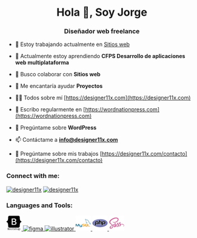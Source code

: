 <h1 align="center">Hola 👋, Soy Jorge</h1>
<h3 align="center">Diseñador web freelance</h3>

- 🔭 Estoy trabajando actualmente en [Sitios web](grupoarten.com)

- 🌱 Actualmente estoy aprendiendo **CFPS Desarrollo de aplicaciones web multiplataforma**

- 👯 Busco colaborar con **Sitios web**

- 🤝 Me encantaría ayudar **Proyectos**

- 👨‍💻 Todos sobre mí [https://designer11x.com](https://designer11x.com)

- 📝 Escribo regularmente en [https://wordnationpress.com](https://wordnationpress.com)

- 💬 Pregúntame sobre **WordPress**

- 📫 Contáctame a **info@designer11x.com**

- 📄 Pregúntame sobre mis trabajos [https://designer11x.com/contacto](https://designer11x.com/contacto)

<h3 align="left">Connect with me:</h3>
<p align="left">
<a href="https://fb.com/designer11x" target="blank"><img align="center" src="https://raw.githubusercontent.com/rahuldkjain/github-profile-readme-generator/master/src/images/icons/Social/facebook.svg" alt="designer11x" height="30" width="40" /></a>
<a href="https://instagram.com/designer11x" target="blank"><img align="center" src="https://raw.githubusercontent.com/rahuldkjain/github-profile-readme-generator/master/src/images/icons/Social/instagram.svg" alt="designer11x" height="30" width="40" /></a>
</p>

<h3 align="left">Languages and Tools:</h3>
<p align="left"> <a href="https://getbootstrap.com" target="_blank" rel="noreferrer"> <img src="https://raw.githubusercontent.com/devicons/devicon/master/icons/bootstrap/bootstrap-plain-wordmark.svg" alt="bootstrap" width="40" height="40"/> </a> <a href="https://www.figma.com/" target="_blank" rel="noreferrer"> <img src="https://www.vectorlogo.zone/logos/figma/figma-icon.svg" alt="figma" width="40" height="40"/> </a> <a href="https://www.adobe.com/in/products/illustrator.html" target="_blank" rel="noreferrer"> <img src="https://www.vectorlogo.zone/logos/adobe_illustrator/adobe_illustrator-icon.svg" alt="illustrator" width="40" height="40"/> </a> <a href="https://www.mysql.com/" target="_blank" rel="noreferrer"> <img src="https://raw.githubusercontent.com/devicons/devicon/master/icons/mysql/mysql-original-wordmark.svg" alt="mysql" width="40" height="40"/> </a> <a href="https://www.php.net" target="_blank" rel="noreferrer"> <img src="https://raw.githubusercontent.com/devicons/devicon/master/icons/php/php-original.svg" alt="php" width="40" height="40"/> </a> <a href="https://sass-lang.com" target="_blank" rel="noreferrer"> <img src="https://raw.githubusercontent.com/devicons/devicon/master/icons/sass/sass-original.svg" alt="sass" width="40" height="40"/> </a> </p>
